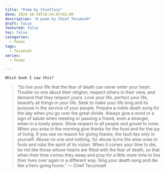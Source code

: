 ```yaml
---
title: "Poem by Chieftain"
date: 2024-10-19T19:54:07+01:00
description: "A poem by Chief Tecumseh"
draft: false
featured: false
toc: false
categories:
  - Poems
tags:
  - Tecumseh
series:
  - Poems

---
```


`Which book I saw this?`  

> “So live your life that the fear of death can never enter your heart. Trouble no one about their religion; respect
> others in their view, and demand that they respect yours. Love your life, perfect your life, beautify all things in
> your
> life. Seek to make your life long and its purpose in the service of your people. Prepare a noble death song for the
> day
> when you go over the great divide.
> Always give a word or a sign of salute when meeting or passing a friend, even a stranger, when in a lonely place. Show
> respect to all people and grovel to none.
> When you arise in the morning give thanks for the food and for the joy of living. If you see no reason for giving
> thanks, the fault lies only in yourself. Abuse no one and nothing, for abuse turns the wise ones to fools and robs the
> spirit of its vision.
> When it comes your time to die, be not like those whose hearts are filled with the fear of death, so that when their
> time comes they weep and pray for a little more time to live their lives over again in a different way. Sing your
> death
> song and die like a hero going home.” — Chief Tecumseh
